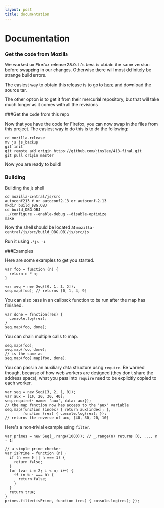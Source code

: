 ```yaml
---
layout: post
title: documentation
---
```


# Documentation #

### Get the code from Mozilla ###

We worked on Firefox release 28.0. It's best to obtain the same version before
swapping in our changes. Otherwise there will most definitely be strange build
errors.

The easiest way to obtain this release is to go to
<a href="ftp://ftp.mozilla.org/pub/mozilla.org/firefox/releases/28.0/source/">here</a>
and download the source tar.

The other option is to get it from their mercurial repository, but that will
take much longer as it comes with all the revisions.

###Get the code from this repo

Now that you have the code for Firefox, you can now swap in the files from this
project. The easiest way to do this is to do the following:

    cd mozilla-release
    mv js js_backup
    git init
    git remote add origin https://github.com/jinslee/418-final.git
    git pull origin master

Now you are ready to build!

### Building ###

Building the js shell

    cd mozilla-central/js/src
    autoconf213 # or autoconf2.13 or autoconf-2.13
    mkdir build_DBG.OBJ 
    cd build_DBG.OBJ 
    ../configure --enable-debug --disable-optimize
    make

Now the shell should be located at `mozilla-central/js/src/build_DBG.OBJ/js/src/js`

Run it using `./js -i`


###Examples

Here are some examples to get you started.

    var foo = function (n) {
      return n * n;
    }

    var seq = new Seq([0, 1, 2, 3]);
    seq.map(foo); // returns [0, 1, 4, 9]


You can also pass in an callback function to be run after the map has finished.

    var done = function(res) {
      console.log(res);
    }
    seq.map(foo, done);

You can chain multiple calls to map.

    seq.map(foo);
    seq.map(foo, done);
    // is the same as
    seq.map(foo).map(foo, done);

You can pass in an auxiliary data structure using `require`. Be warned though,
because of how web workers are designed (they don't share the address space),
what you pass into `require` need to be explicitly copied to each worker.

    var seq = new Seq([3, 2, 1, 0]);
    var aux = [10, 20, 30, 40];
    seq.require({ name: 'aux', data: aux});
    // the map function now has access to the 'aux' variable
    seq.map(function (index) { return aux[index]; },
            function (res) { console.log(res); });
    // returns the reverse of aux, [40, 30, 20, 10]

Here's a non-trivial example using `filter`.

    var primes = new Seq(_.range(1000)); // _.range(n) returns [0, ..., n - 1]

    // a simple prime checker
    var isPrime = function (n) {
      if (n === 0 || n === 1) {
        return false;
      }
      for (var i = 2; i < n; i++) {
        if (n % i === 0) {
          return false;
        }
      }
      return true;
    }
    primes.filter(isPrime, function (res) { console.log(res); });
